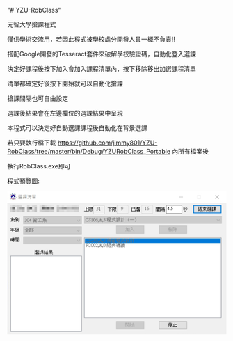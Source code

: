 "# YZU-RobClass" 

元智大學搶課程式

僅供學術交流用，若因此程式被學校處分開發人員一概不負責!!


搭配Google開發的Tesseract套件來破解學校驗證碼，自動化登入選課

決定好課程後按下加入會加入課程清單內，按下移除移出加選課程清單

清單都確定好後按下開始就可以自動化搶課

搶課間隔也可自由設定

選課後結果會在左邊欄位的選課結果中呈現

本程式可以決定好自動選課課程後自動化在背景選課

若只要執行檔下載 https://github.com/jimmy801/YZU-RobClass/tree/master/bin/Debug/YZURobClass_Portable 內所有檔案後

執行RobClass.exe即可

程式預覽圖:

![image](https://github.com/jimmy801/YZU-RobClass/blob/master/ScreenShot/00.png)
